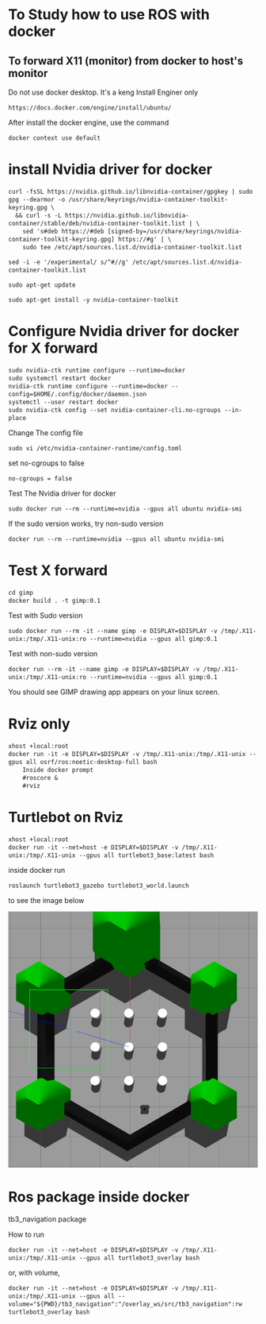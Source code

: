 # To Study how to use ROS with docker
##  To forward X11 (monitor) from docker to host's monitor
Do not use docker desktop. It's a keng
Install Enginer only

```
https://docs.docker.com/engine/install/ubuntu/
```

After install the docker engine, use the command

```
docker context use default
```
# install Nvidia driver for docker

```
curl -fsSL https://nvidia.github.io/libnvidia-container/gpgkey | sudo gpg --dearmor -o /usr/share/keyrings/nvidia-container-toolkit-keyring.gpg \
  && curl -s -L https://nvidia.github.io/libnvidia-container/stable/deb/nvidia-container-toolkit.list | \
    sed 's#deb https://#deb [signed-by=/usr/share/keyrings/nvidia-container-toolkit-keyring.gpg] https://#g' | \
    sudo tee /etc/apt/sources.list.d/nvidia-container-toolkit.list
```

```
sed -i -e '/experimental/ s/^#//g' /etc/apt/sources.list.d/nvidia-container-toolkit.list
```

```
sudo apt-get update
```

```
sudo apt-get install -y nvidia-container-toolkit
```

# Configure Nvidia driver for docker for X forward

```
sudo nvidia-ctk runtime configure --runtime=docker
sudo systemctl restart docker
nvidia-ctk runtime configure --runtime=docker --config=$HOME/.config/docker/daemon.json
systemctl --user restart docker
sudo nvidia-ctk config --set nvidia-container-cli.no-cgroups --in-place
```

Change The config file

```
sudo vi /etc/nvidia-container-runtime/config.toml
```
set no-cgroups to false
```
no-cgroups = false
```

Test The Nvidia driver for docker

```
sudo docker run --rm --runtime=nvidia --gpus all ubuntu nvidia-smi
```

If the sudo version works, try non-sudo version

```
docker run --rm --runtime=nvidia --gpus all ubuntu nvidia-smi
```

# Test X forward

```
cd gimp
docker build . -t gimp:0.1
```

Test with Sudo version

```
sudo docker run --rm -it --name gimp -e DISPLAY=$DISPLAY -v /tmp/.X11-unix:/tmp/.X11-unix:ro --runtime=nvidia --gpus all gimp:0.1
```

Test with non-sudo version

```
docker run --rm -it --name gimp -e DISPLAY=$DISPLAY -v /tmp/.X11-unix:/tmp/.X11-unix:ro --runtime=nvidia --gpus all gimp:0.1
```
You should see GIMP drawing app appears on your linux screen.

# Rviz only

```
xhost +local:root
docker run -it -e DISPLAY=$DISPLAY -v /tmp/.X11-unix:/tmp/.X11-unix --gpus all osrf/ros:noetic-desktop-full bash
    Inside docker prompt
    #roscore &
    #rviz
```

# Turtlebot on Rviz

```
xhost +local:root
docker run -it --net=host -e DISPLAY=$DISPLAY -v /tmp/.X11-unix:/tmp/.X11-unix --gpus all turtlebot3_base:latest bash
```
inside docker run

```
roslaunch turtlebot3_gazebo turtlebot3_world.launch
```

to see the image below

![alt text](docker_gazebo.png)

# Ros package inside docker
tb3_navigation package

How to run
```
docker run -it --net=host -e DISPLAY=$DISPLAY -v /tmp/.X11-unix:/tmp/.X11-unix --gpus all turtlebot3_overlay bash
```
or, with volume, 
```
docker run -it --net=host -e DISPLAY=$DISPLAY -v /tmp/.X11-unix:/tmp/.X11-unix --gpus all --volume="${PWD}/tb3_navigation":"/overlay_ws/src/tb3_navigation":rw turtlebot3_overlay bash
```
